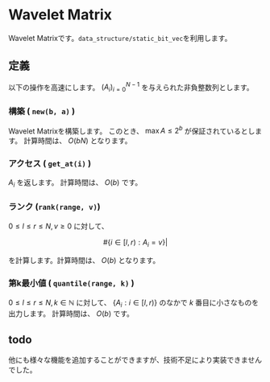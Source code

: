 # Wavelet Matrix
Wavelet Matrixです。`data_structure/static_bit_vec`を利用します。

## 定義
以下の操作を高速にします。
$(A_i)_{i = 0}^{N - 1}$
を与えられた非負整数列とします。

### 構築 ( `new(b, a)` )
Wavelet Matrixを構築します。
このとき、
$\max A \le 2 ^b$
が保証されているとします。
計算時間は、
$O(bN)$
となります。

### アクセス ( `get_at(i)` )
$A_i$
を返します。
計算時間は、 
$O(b)$
です。

### ランク (`rank(range, v)`)
$0 \le l \le r \le N, v \ge 0$
に対して、

$$
\# \lbrace i \in [l, r): A_i = v \rbrace |
$$

を計算します。計算時間は、 $O(b)$ となります。

### 第k最小値 ( `quantile(range, k)` )
$0 \le l \le r \le N, k \in \mathbb{N}$
に対して、 
$\lbrace A_i : i \in [l, r) \rbrace$
のなかで
$k$
番目に小さなものを出力します。
計算時間は、
$O(b)$
です。

## todo
他にも様々な機能を追加することができますが、技術不足により実装できませんでした。

